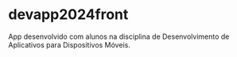 # devapp2024front
App desenvolvido com alunos na disciplina de Desenvolvimento de Aplicativos para Dispositivos Móveis.
